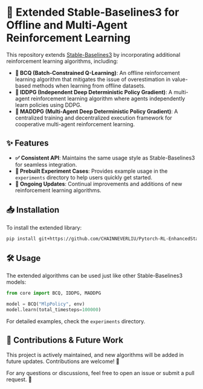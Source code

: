 # 🚀 Extended Stable-Baselines3 for Offline and Multi-Agent Reinforcement Learning

This repository extends [Stable-Baselines3](https://github.com/DLR-RM/stable-baselines3) by incorporating additional reinforcement learning algorithms, including:

- **🧠 BCQ (Batch-Constrained Q-Learning)**: An offline reinforcement learning algorithm that mitigates the issue of overestimation in value-based methods when learning from offline datasets.
- **🤖 IDDPG (Independent Deep Deterministic Policy Gradient)**: A multi-agent reinforcement learning algorithm where agents independently learn policies using DDPG.
- **🤝 MADDPG (Multi-Agent Deep Deterministic Policy Gradient)**: A centralized training and decentralized execution framework for cooperative multi-agent reinforcement learning.

## ✨ Features

- **✅ Consistent API**: Maintains the same usage style as Stable-Baselines3 for seamless integration.
- **📂 Prebuilt Experiment Cases**: Provides example usage in the `experiments` directory to help users quickly get started.
- **🔄 Ongoing Updates**: Continual improvements and additions of new reinforcement learning algorithms.

## 📥 Installation

To install the extended library:

```bash
pip install git+https://github.com/CHAINNEVERLIU/Pytorch-RL-EnhancedStableBaselines.git
```

## 🛠 Usage

The extended algorithms can be used just like other Stable-Baselines3 models:

```python
from core import BCQ, IDDPG, MADDPG

model = BCQ("MlpPolicy", env)
model.learn(total_timesteps=100000)
```

For detailed examples, check the `experiments` directory.

## 🤝 Contributions & Future Work

This project is actively maintained, and new algorithms will be added in future updates. Contributions are welcome! 🚀

For any questions or discussions, feel free to open an issue or submit a pull request. 📝

